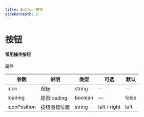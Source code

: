 ```yaml
---
title: Button 按钮
sidebarDepth: 2
---
```

# 按钮
#### 常用操作按钮

<ClientOnly>
<button-demos />
</ClientOnly>

属性

| 参数         | 说明         | 类型    | 可选         | 默认  |
| ------------ | ------------ | ------- | ------------ | ----- |
| icon         | 图标         | string  | —            | —     |
| loading      | 是否loading  | boolean | —            | false |
| iconPosition | 按钮图标位置 | string  | left / right | left  |




